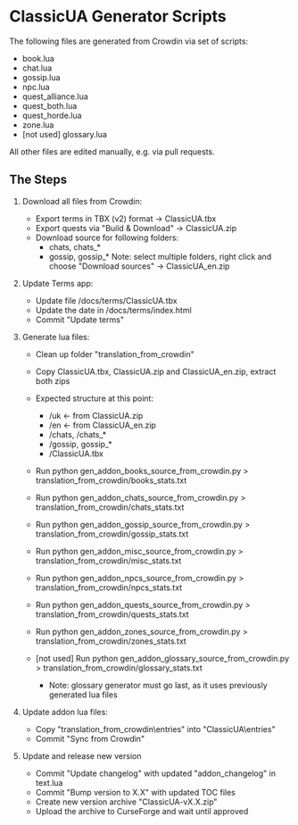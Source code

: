 # ClassicUA Generator Scripts

The following files are generated from Crowdin via set of scripts:
- book.lua
- chat.lua
- gossip.lua
- npc.lua
- quest_alliance.lua
- quest_both.lua
- quest_horde.lua
- zone.lua
- [not used] glossary.lua

All other files are edited manually, e.g. via pull requests.

## The Steps

1. Download all files from Crowdin:
    - Export terms in TBX (v2) format -> ClassicUA.tbx
    - Export quests via "Build & Download" -> ClassicUA.zip
    - Download source for following folders:
        - chats, chats_*
        - gossip, gossip_*
        Note: select multiple folders, right click and choose "Download sources" -> ClassicUA_en.zip

2. Update Terms app:
    - Update file /docs/terms/ClassicUA.tbx
    - Update the date in /docs/terms/index.html
    - Commit "Update terms"

3. Generate lua files:
    - Clean up folder "translation_from_crowdin"
    - Copy ClassicUA.tbx, ClassicUA.zip and ClassicUA_en.zip, extract both zips
    - Expected structure at this point:
        * /uk                   <- from ClassicUA.zip
        * /en                   <- from ClassicUA_en.zip
        *   /chats, /chats_*
        *   /gossip, gossip_*
        * /ClassicUA.tbx

    - Run python gen_addon_books_source_from_crowdin.py > translation_from_crowdin/books_stats.txt
    - Run python gen_addon_chats_source_from_crowdin.py > translation_from_crowdin/chats_stats.txt
    - Run python gen_addon_gossip_source_from_crowdin.py > translation_from_crowdin/gossip_stats.txt
    - Run python gen_addon_misc_source_from_crowdin.py > translation_from_crowdin/misc_stats.txt
    - Run python gen_addon_npcs_source_from_crowdin.py > translation_from_crowdin/npcs_stats.txt
    - Run python gen_addon_quests_source_from_crowdin.py > translation_from_crowdin/quests_stats.txt
    - Run python gen_addon_zones_source_from_crowdin.py > translation_from_crowdin/zones_stats.txt

    - [not used] Run python gen_addon_glossary_source_from_crowdin.py > translation_from_crowdin/glossary_stats.txt
        * Note: glossary generator must go last, as it uses previously generated lua files

4. Update addon lua files:
    - Copy "translation_from_crowdin\entries" into "ClassicUA\entries"
    - Commit "Sync from Crowdin"

5. Update and release new version
    - Commit "Update changelog" with updated "addon_changelog" in text.lua
    - Commit "Bump version to X.X" with updated TOC files
    - Create new version archive "ClassicUA-vX.X.zip"
    - Upload the archive to CurseForge and wait until approved
